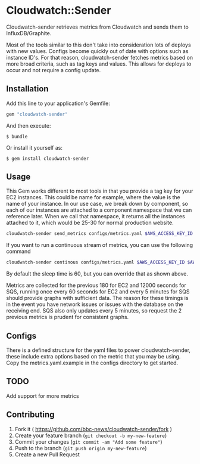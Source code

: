 # Cloudwatch::Sender

Cloudwatch-sender retrieves metrics from Cloudwatch and sends them to InfluxDB/Graphite.  

Most of the tools similar to this don't take into consideration lots of deploys with new values.  Configs become quickly out of date with options such as instance ID's.  For that reason, cloudwatch-sender fetches metrics based on more broad criteria, such as tag keys and values.  This allows for deploys to occur and not require a config update.

## Installation

Add this line to your application's Gemfile:

```ruby
gem "cloudwatch-sender"
```

And then execute:

    $ bundle

Or install it yourself as:

    $ gem install cloudwatch-sender

## Usage

This Gem works different to most tools in that you provide a tag key for your EC2 instances.  This could be name for example, where the value is the name of your instance.  In our use case, we break down by component, so each of our instances are attached to a component namespace that we can reference later.  When we call that namespace, it returns all the instances attached to it, which would be 25-30 for normal production website.

```sh
cloudwatch-sender send_metrics configs/metrics.yaml $AWS_ACCESS_KEY_ID $AWS_SECRET_ACCESS_KEY $AWS_REGION
```

If you want to run a continuous stream of metrics, you can use the following command

```sh
cloudwatch-sender continous configs/metrics.yaml $AWS_ACCESS_KEY_ID $AWS_SECRET_ACCESS_KEY $AWS_REGION 60
```

By default the sleep time is 60, but you can override that as shown above.  

Metrics are collected for the previous 180 for EC2 and 12000 seconds for SQS, running once every 60 seconds for EC2 and every 5 minutes for SQS should provide graphs with sufficient data.  The reason for these timings is in the event you have network issues or issues with the database on the receiving end.  SQS also only updates every 5 minutes, so request the 2 previous metrics is prudent for consistent graphs.


## Configs

There is a defined structure for the yaml files to power cloudwatch-sender, these include extra options based on the metric that you may be using.  
Copy the metrics.yaml.example in the configs directory to get started.  


## TODO

Add support for more metrics

## Contributing

1. Fork it ( https://github.com/bbc-news/cloudwatch-sender/fork )
2. Create your feature branch (`git checkout -b my-new-feature`)
3. Commit your changes (`git commit -am "Add some feature"`)
4. Push to the branch (`git push origin my-new-feature`)
5. Create a new Pull Request
